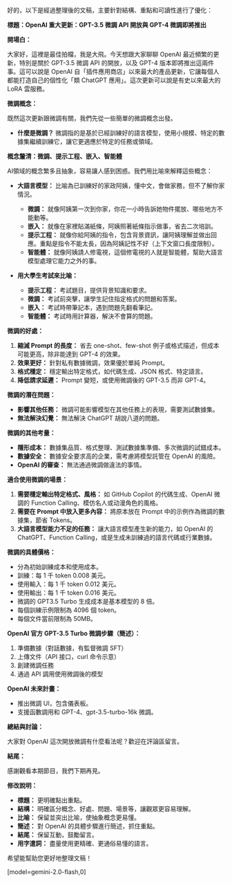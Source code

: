 好的，以下是經過整理後的文稿，主要針對結構、重點和可讀性進行了優化：

**標題：OpenAI 重大更新：GPT-3.5 微調 API 開放與 GPT-4 微調即將推出**

**開場白：**

大家好，這裡是最佳拍檔，我是大飛。今天想跟大家聊聊 OpenAI 最近頻繁的更新，特別是關於 GPT-3.5 微調 API 的開放，以及 GPT-4 版本即將推出這兩件事。這可以說是 OpenAI 自「插件應用商店」以來最大的產品更新，它讓每個人都能打造自己的個性化「類 ChatGPT 應用」。這次更新可以說是有史以來最大的 LoRA 雲服務。

**微調概念：**

既然這次更新跟微調有關，我們先從一些簡單的微調概念出發。

*   **什麼是微調？** 微調指的是基於已經訓練好的語言模型，使用小規模、特定的數據集繼續訓練它，讓它更適應於特定的任務或領域。

**概念釐清：微調、提示工程、嵌入、智能體**

AI領域的概念繁多且抽象，容易讓人感到困惑。我們用比喻來解釋這些概念：

*   **大語言模型：** 比喻為已訓練好的家政阿姨，懂中文，會做家務，但不了解你家情況。

    *   **微調：** 就像阿姨第一次到你家，你花一小時告訴她物件擺放、哪些地方不能動等。
    *   **嵌入：** 就像在家裡貼滿紙條，阿姨照著紙條指示做事，省去二次培訓。
    *   **提示工程：** 就像你給阿姨的指令，包含背景資訊，讓阿姨理解並做出回應。重點是指令不能太長，因為阿姨記性不好（上下文窗口長度限制）。
    *   **智能體：** 就像阿姨請人修電視，這個修電視的人就是智能體，幫助大語言模型處理它能力之外的事。

*   **用大學生考試來比喻：**

    *   **提示工程：** 考試題目，提供背景知識和要求。
    *   **微調：** 考試前突擊，讓學生記住指定格式的問題和答案。
    *   **嵌入：** 考試時帶筆記本，遇到問題先翻看筆記。
    *   **智能體：** 考試時用計算器，解決不會算的問題。

**微調的好處：**

1.  **縮減 Prompt 的長度：** 省去 one-shot、few-shot 例子或格式描述，但成本可能更高，除非能達到 GPT-4 的效果。
2.  **效果更好：** 針對私有數據微調，效果優於單純 Prompt。
3.  **格式穩定：** 穩定輸出特定格式，如代碼生成、JSON 格式、特定語言。
4.  **降低請求延遲：** Prompt 變短，或使用微調後的 GPT-3.5 而非 GPT-4。

**微調的潛在問題：**

*   **影響其他任務：** 微調可能影響模型在其他任務上的表現，需要測試數據集。
*   **無法解決幻覺：** 無法解決 ChatGPT 胡說八道的問題。

**微調的其他考量：**

*   **隱形成本：** 數據集品質、格式整理、測試數據集準備、多次微調的試錯成本。
*   **數據安全：** 數據安全要求高的企業，需考慮將模型託管在 OpenAI 的風險。
*   **OpenAI 的審查：** 無法通過微調做違法的事情。

**適合使用微調的場景：**

1.  **需要穩定輸出特定格式、風格：** 如 GitHub Copilot 的代碼生成、OpenAI 微調的 Function Calling、模仿名人或动漫角色的風格。
2.  **需要在 Prompt 中放入更多內容：** 將原本放在 Prompt 中的示例作為微調的數據集，節省 Tokens。
3.  **大語言模型能力不足的任務：** 讓大語言模型產生新的能力，如 OpenAI 的 ChatGPT、Function Calling，或是生成未訓練過的語言代碼或行業數據。

**微調的具體價格：**

*   分為初始訓練成本和使用成本。
*   訓練：每 1 千 token 0.008 美元。
*   使用輸入：每 1 千 token 0.012 美元。
*   使用輸出：每 1 千 token 0.016 美元。
*   微調的 GPT3.5 Turbo 生成成本是基本模型的 8 倍。
*   每個訓練示例限制為 4096 個 token。
*   每個文件當前限制為 50MB。

**OpenAI 官方 GPT-3.5 Turbo 微調步驟（簡述）：**

1.  準備數據（對話數據，有監督微調 SFT）
2.  上傳文件（API 接口，curl 命令示意）
3.  創建微調任務
4.  通過 API 調用使用微調後的模型

**OpenAI 未來計畫：**

*   推出微調 UI，包含儀表板。
*   支援函數調用和 GPT-4、gpt-3.5-turbo-16k 微調。

**總結與討論：**

大家對 OpenAI 這次開放微調有什麼看法呢？歡迎在評論區留言。

**結尾：**

感謝觀看本期節目，我們下期再見。

**修改說明：**

*   **標題：** 更明確點出重點。
*   **結構：** 明確區分概念、好處、問題、場景等，讓觀眾更容易理解。
*   **比喻：** 保留並突出比喻，使抽象概念更易懂。
*   **簡述：** 對 OpenAI 的具體步驟進行簡述，抓住重點。
*   **結尾：** 保留互動，鼓勵留言。
*   **用字遣詞：**  盡量使用更精確、更通俗易懂的語言。

希望能幫助您更好地整理文稿！

[model=gemini-2.0-flash,0]
